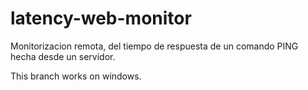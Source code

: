 # latency-web-monitor
Monitorizacion remota, del tiempo de respuesta de un comando PING hecha desde un servidor.

This branch works on windows.
